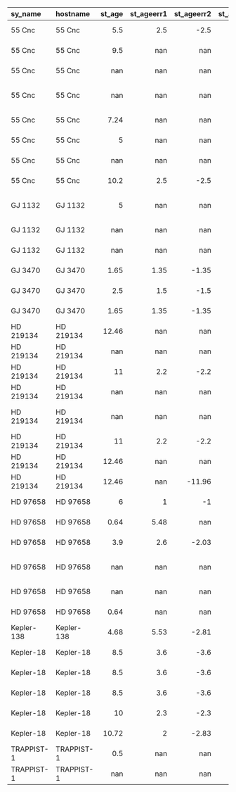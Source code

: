 | sy_name    | hostname   |   st_age |   st_ageerr1 |   st_ageerr2 |   st_agelim |   st_vsin |   st_vsinerr1 |   st_vsinerr2 |   st_vsinlim |   st_rotp |   st_rotperr1 |   st_rotperr2 |   st_rotplim | st_refname                                                                                                                                                |
|:-----------|:-----------|---------:|-------------:|-------------:|------------:|----------:|--------------:|--------------:|-------------:|----------:|--------------:|--------------:|-------------:|:----------------------------------------------------------------------------------------------------------------------------------------------------------|
| 55 Cnc     | 55 Cnc     |     5.5  |         2.5  |        -2.5  |           0 |    nan    |        nan    |        nan    |        nan   |     38.5  |          3.5  |         -3.5  |            0 | <a refstr=MARCY_ET_AL__2002 href=https://ui.adsabs.harvard.edu/abs/2002ApJ...581.1375M/abstract target=ref> Marcy et al. 2002 </a>                        |
| 55 Cnc     | 55 Cnc     |     9.5  |       nan    |       nan    |           0 |    nan    |        nan    |        nan    |        nan   |    nan    |        nan    |        nan    |          nan | <a refstr=TURNBULL_2015 href=https://ui.adsabs.harvard.edu/abs/2015arXiv151001731T/abstract target=ref>Turnbull 2015</a>                                  |
| 55 Cnc     | 55 Cnc     |   nan    |       nan    |       nan    |         nan |      1.23 |          0.01 |         -0.01 |          1   |     38.8  |          0.05 |         -0.05 |            0 | <a refstr=BOURRIER_ET_AL__2018 href=https://ui.adsabs.harvard.edu/abs/2018A&A...619A...1B/abstract target=ref>Bourrier et al. 2018</a>                    |
| 55 Cnc     | 55 Cnc     |   nan    |       nan    |       nan    |         nan |      2.5  |          0.5  |         -0.5  |          0   |    nan    |        nan    |        nan    |          nan | <a refstr=VALENTI___FISCHER_2005 href=https://ui.adsabs.harvard.edu/abs/2005ApJS..159..141V/abstract target=ref> Valenti & Fischer 2005 </a>              |
| 55 Cnc     | 55 Cnc     |     7.24 |       nan    |       nan    |          -1 |    nan    |        nan    |        nan    |        nan   |    nan    |        nan    |        nan    |          nan | <a refstr=TAKEDA_ET_AL__2007 href=https://ui.adsabs.harvard.edu/abs/2007ApJS..168..297T/abstract target=ref> Takeda et al. 2007</a>                       |
| 55 Cnc     | 55 Cnc     |     5    |       nan    |       nan    |           0 |      2    |        nan    |        nan    |          0   |     44    |        nan    |        nan    |            0 | <a refstr=BUTLER_ET_AL__1997 href=https://ui.adsabs.harvard.edu/abs/1997ApJ...474L.115B/abstract target=ref> Butler et al. 1997 </a>                      |
| 55 Cnc     | 55 Cnc     |   nan    |       nan    |       nan    |         nan |    nan    |        nan    |          3.3  |          0.9 |     -0.9  |          0    |        nan    |          nan | <a refstr=BOURRIER__AMP__H_EACUTE_BRARD_2014 href=https://ui.adsabs.harvard.edu/abs/2014A&A...569A..65B/abstract target=ref>Bourrier &amp                 |
| 55 Cnc     | 55 Cnc     |    10.2  |         2.5  |        -2.5  |           0 |    nan    |        nan    |        nan    |        nan   |    nan    |        nan    |        nan    |          nan | <a refstr=VON_BRAUN_ET_AL__2011 href=https://ui.adsabs.harvard.edu/abs/2011ApJ...740...49V/abstract target=ref> von Braun et al. 2011 </a>                |
| GJ 1132    | GJ 1132    |     5    |       nan    |       nan    |          -1 |      2    |        nan    |        nan    |          1   |    nan    |        nan    |        nan    |          nan | <a refstr=BERTA_THOMPSON_ET_AL__2015 href=http://www.nature.com/nature/journal/v527/n7577/full/nature15762.html target=ref>Berta-Thompson et al. 2015</a> |
| GJ 1132    | GJ 1132    |   nan    |       nan    |       nan    |         nan |    nan    |        nan    |        nan    |        nan   |    122.31 |          6.03 |         -5.04 |            0 | <a refstr=CLOUTIER_ET_AL__2017 href=https://ui.adsabs.harvard.edu/abs/2017AJ....153....9C/abstract target=ref>Cloutier et al. 2017</a>                    |
| GJ 1132    | GJ 1132    |   nan    |       nan    |       nan    |         nan |    nan    |        nan    |        nan    |        nan   |    122.3  |          6    |         -5    |            0 | <a refstr=BONFILS_ET_AL__2018 href=https://ui.adsabs.harvard.edu/abs/2018A&A...618A.142B/abstract target=ref>Bonfils et al. 2018</a>                      |
| GJ 3470    | GJ 3470    |     1.65 |         1.35 |        -1.35 |           0 |    nan    |        nan    |        nan    |        nan   |    nan    |        nan    |        nan    |          nan | <a refstr=BONFILS_ET_AL__2012 href=https://ui.adsabs.harvard.edu/abs/2012A%26A...546A..27B/abstract target=ref> Bonfils et al. 2012 </a>                  |
| GJ 3470    | GJ 3470    |     2.5  |         1.5  |        -1.5  |           0 |    nan    |        nan    |        nan    |        nan   |    nan    |        nan    |        nan    |          nan | <a refstr=BIDDLE_ET_AL__2014 href=https://ui.adsabs.harvard.edu/abs/2014MNRAS.443.1810B/abstract target=ref> Biddle et al. 2014</a>                       |
| GJ 3470    | GJ 3470    |     1.65 |         1.35 |        -1.35 |           0 |    nan    |        nan    |        nan    |        nan   |     21.54 |          0.49 |         -0.49 |            0 | <a refstr=KOSIAREK_ET_AL__2019 href=https://ui.adsabs.harvard.edu/abs/2019AJ....157...97K/abstract target=ref>Kosiarek et al. 2019</a>                    |
| HD 219134  | HD 219134  |    12.46 |       nan    |       nan    |           0 |    nan    |        nan    |        nan    |        nan   |    nan    |        nan    |        nan    |          nan | <a refstr=VOGT_ET_AL__2015 href=https://ui.adsabs.harvard.edu/abs/2015ApJ...814...12V/abstract target=ref>Vogt et al. 2015</a>                            |
| HD 219134  | HD 219134  |   nan    |       nan    |       nan    |         nan |      2    |        nan    |        nan    |          0   |    nan    |        nan    |        nan    |          nan | <a refstr=NORDSTROM_ET_AL__2004 href=https://ui.adsabs.harvard.edu/abs/2004A&A...418..989N/abstract target=ref> Nordstrom et al. 2004 </a>                |
| HD 219134  | HD 219134  |    11    |         2.2  |        -2.2  |           0 |    nan    |        nan    |        nan    |        nan   |    nan    |        nan    |        nan    |          nan | <a refstr=GILLON_ET_AL__2017 href=https://ui.adsabs.harvard.edu/abs/2017NatAs...1E..56G/abstract target=ref>Gillon et al. 2017</a>                        |
| HD 219134  | HD 219134  |   nan    |       nan    |       nan    |         nan |      0.4  |          0.5  |         -0.5  |          0   |    nan    |        nan    |        nan    |          nan | <a refstr=MOTALEBI_ET_AL__2015 href=https://ui.adsabs.harvard.edu/abs/2015A&A...584A..72M/abstract target=ref>Motalebi et al. 2015</a>                    |
| HD 219134  | HD 219134  |   nan    |       nan    |       nan    |         nan |      1.8  |          0.5  |         -0.5  |          0   |    nan    |        nan    |        nan    |          nan | <a refstr=VALENTI___FISCHER_2005 href=https://ui.adsabs.harvard.edu/abs/2005ApJS..159..141V/abstract target=ref> Valenti & Fischer 2005 </a>              |
| HD 219134  | HD 219134  |    11    |         2.2  |        -2.2  |           0 |    nan    |        nan    |        nan    |        nan   |    nan    |        nan    |        nan    |          nan | <a refstr=SEAGER_ET_AL__2021 href=https://ui.adsabs.harvard.edu/abs/2021AJ....161..117S/abstract target=ref>Seager et al. 2021</a>                        |
| HD 219134  | HD 219134  |    12.46 |       nan    |       nan    |           0 |    nan    |        nan    |        nan    |        nan   |    nan    |        nan    |        nan    |          nan | <a refstr=TURNBULL_2015 href=https://ui.adsabs.harvard.edu/abs/2015arXiv151001731T/abstract target=ref>Turnbull 2015</a>                                  |
| HD 219134  | HD 219134  |    12.46 |       nan    |       -11.96 |           0 |    nan    |        nan    |        nan    |        nan   |    nan    |        nan    |        nan    |          nan | <a refstr=TAKEDA_ET_AL__2007 href=https://ui.adsabs.harvard.edu/abs/2007ApJS..168..297T/abstract target=ref> Takeda et al. 2007</a>                       |
| HD 97658   | HD 97658   |     6    |         1    |        -1    |           0 |      0.5  |          0.5  |         -0.5  |          0   |    nan    |        nan    |        nan    |          nan | <a refstr=VAN_GROOTEL_ET_AL__2014 href=https://ui.adsabs.harvard.edu/abs/2014ApJ...786....2V/abstract target=ref> Van Grootel et al. 2014</a>             |
| HD 97658   | HD 97658   |     0.64 |         5.48 |       nan    |           0 |    nan    |        nan    |        nan    |        nan   |    nan    |        nan    |        nan    |          nan | <a refstr=TAKEDA_ET_AL__2007 href=https://ui.adsabs.harvard.edu/abs/2007ApJS..168..297T/abstract target=ref> Takeda et al. 2007</a>                       |
| HD 97658   | HD 97658   |     3.9  |         2.6  |        -2.03 |           0 |    nan    |        nan    |        nan    |        nan   |    nan    |        nan    |        nan    |          nan | <a refstr=ELLIS_ET_AL__2021 href=https://ui.adsabs.harvard.edu/abs/2021AJ....162..118E/abstract target=ref>Ellis et al. 2021</a>                          |
| HD 97658   | HD 97658   |   nan    |       nan    |       nan    |         nan |      1.5  |          0.5  |         -0.5  |          0   |    nan    |        nan    |        nan    |          nan | <a refstr=VALENTI___FISCHER_2005 href=https://ui.adsabs.harvard.edu/abs/2005ApJS..159..141V/abstract target=ref> Valenti & Fischer 2005 </a>              |
| HD 97658   | HD 97658   |   nan    |       nan    |       nan    |         nan |      0.5  |          0.5  |         -0.5  |          0   |    nan    |        nan    |        nan    |          nan | <a refstr=HOWARD_ET_AL__2011 href=https://ui.adsabs.harvard.edu/abs/2011ApJ...730...10H/abstract target=ref> Howard et al. 2011 </a>                      |
| HD 97658   | HD 97658   |     0.64 |       nan    |       nan    |           0 |    nan    |        nan    |        nan    |        nan   |    nan    |        nan    |        nan    |          nan | <a refstr=TURNBULL_2015 href=https://ui.adsabs.harvard.edu/abs/2015arXiv151001731T/abstract target=ref>Turnbull 2015</a>                                  |
| Kepler-138 | Kepler-138 |     4.68 |         5.53 |        -2.81 |           0 |    nan    |        nan    |        nan    |        nan   |    nan    |        nan    |        nan    |          nan | <a refstr=MORTON_ET_AL__2016 href=https://ui.adsabs.harvard.edu/abs/2016ApJ...822...86M/abstract target=ref>Morton et al. 2016</a>                        |
| Kepler-18  | Kepler-18  |     8.5  |         3.6  |        -3.6  |           0 |    nan    |        nan    |        nan    |        nan   |    nan    |        nan    |        nan    |          nan | <a refstr=Q1_Q8_KOI_TABLE href=https://exoplanetarchive.ipac.caltech.edu/docs/Kepler_KOI_docs.html target=ref>Q1-Q8 KOI Table</a>                         |
| Kepler-18  | Kepler-18  |     8.5  |         3.6  |        -3.6  |           0 |    nan    |        nan    |        nan    |        nan   |    nan    |        nan    |        nan    |          nan | <a refstr=Q1_Q8_KOI_TABLE href=https://exoplanetarchive.ipac.caltech.edu/docs/Kepler_KOI_docs.html target=ref>Q1-Q8 KOI Table</a>                         |
| Kepler-18  | Kepler-18  |     8.5  |         3.6  |        -3.6  |           0 |    nan    |        nan    |        nan    |        nan   |    nan    |        nan    |        nan    |          nan | <a refstr=Q1_Q8_KOI_TABLE href=https://exoplanetarchive.ipac.caltech.edu/docs/Kepler_KOI_docs.html target=ref>Q1-Q8 KOI Table</a>                         |
| Kepler-18  | Kepler-18  |    10    |         2.3  |        -2.3  |           0 |      4    |        nan    |        nan    |          1   |    nan    |        nan    |        nan    |          nan | <a refstr=COCHRAN_ET_AL__2011 href=https://ui.adsabs.harvard.edu/abs/2011ApJS..197....7C/abstract target=ref> Cochran et al. 2011 </a>                    |
| Kepler-18  | Kepler-18  |    10.72 |         2    |        -2.83 |           0 |    nan    |        nan    |        nan    |        nan   |    nan    |        nan    |        nan    |          nan | <a refstr=MORTON_ET_AL__2016 href=https://ui.adsabs.harvard.edu/abs/2016ApJ...822...86M/abstract target=ref>Morton et al. 2016</a>                        |
| TRAPPIST-1 | TRAPPIST-1 |     0.5  |       nan    |       nan    |          -1 |    nan    |        nan    |        nan    |        nan   |      1.4  |          0.05 |         -0.05 |            0 | <a refstr=GILLON_ET_AL__2016 href=https://ui.adsabs.harvard.edu/abs/2016Natur.533..221G/abstract target=ref>Gillon et al. 2016</a>                        |
| TRAPPIST-1 | TRAPPIST-1 |   nan    |       nan    |       nan    |         nan |      2.04 |          0.18 |         -0.16 |          0   |    nan    |        nan    |        nan    |          nan | <a refstr=HIRANO_ET_AL__2020 href=https://ui.adsabs.harvard.edu/abs/2020ApJ...890L..27H/abstract target=ref>Hirano et al. 2020</a>                        |